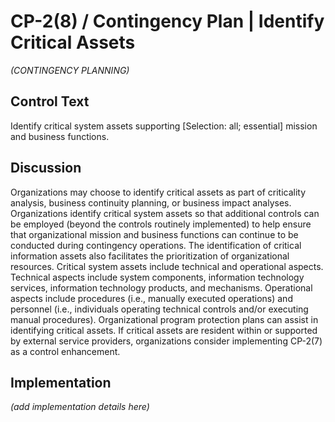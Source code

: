 # CP-2(8) / Contingency Plan | Identify Critical Assets

_(CONTINGENCY PLANNING)_

## Control Text

Identify critical system assets supporting [Selection: all; essential] mission and business functions.

## Discussion

Organizations may choose to identify critical assets as part of criticality analysis, business continuity planning, or business impact analyses. Organizations identify critical system assets so that additional controls can be employed (beyond the controls routinely implemented) to help ensure that organizational mission and business functions can continue to be conducted during contingency operations. The identification of critical information assets also facilitates the prioritization of organizational resources. Critical system assets include technical and operational aspects. Technical aspects include system components, information technology services, information technology products, and mechanisms. Operational aspects include procedures (i.e., manually executed operations) and personnel (i.e., individuals operating technical controls and/or executing manual procedures). Organizational program protection plans can assist in identifying critical assets. If critical assets are resident within or supported by external service providers, organizations consider implementing CP-2(7) as a control enhancement.

## Implementation

_(add implementation details here)_